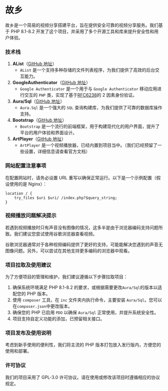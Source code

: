 # **故乡**

故乡是一个简易的视频分享搭建平台，旨在提供安全可靠的视频分享服务。我们基于 PHP 8.1-8.2 开发了这个项目，并采用了多个开源工具和库来提升安全性和用户体验。

### 技术栈

1. **AList**（[GitHub 地址](https://github.com/alist-org/alist)）
   - `AList` 是一个支持多种存储的文件列表程序，为我们提供了高效的后台交互能力。
2. **GoogleAuthenticator**（[GitHub 地址](https://github.com/PHPGangsta/GoogleAuthenticator)）
   - `Google Authenticator` 是一个用于与 `Google Authenticator` 移动应用进行交互的 `PHP` 类，实现了基于[RFC6238](https://tools.ietf.org/html/rfc6238)的 2 因素身份验证。
3. **Aura/Sql**（[GitHub 地址](https://github.com/auraphp/Aura.Sql)）
   - `Aura.Sql` 是一个强大的 `SQL` 查询构建库，为我们提供了可靠的数据库操作支持。
4. **Bootstrap**（[GitHub 地址](https://github.com/twbs/bootstrap)）
   - `Bootstrap` 是一个流行的前端框架，用于构建现代化的用户界面，提升了平台的用户体验和界面设计。
5. **ArtPlayer**（[GitHub 地址](https://github.com/zhw2590582/ArtPlayer)）
   - `ArtPlayer` 是一个视频播放器，已经内置到项目当中。（我们已经预留了一些设置，详细信息请查看官方文档）

### 网站配置注意事项

在配置网站时，请务必设置 URL 重写以确保正常运行。以下是一个示例配置（假设使用的是 Nginx）：

```Nginx
location / {
    try_files $uri $uri/ /index.php?$query_string;
}
```

### 视频播放问题解决提示

若遇到视频播放时只有声音没有图像的情况，这多半是由于浏览器编码支持问题所致。我们建议您尝试使用谷歌浏览器查看视频。

谷歌浏览器通常对于各种视频编码提供了更好的支持，可能能解决您遇到的声音无图像问题。另外，可以尝试在其他支持更多编码的浏览器中观看。

### 项目拉取及使用建议

为了方便项目的管理和维护，我们建议遵循以下步骤拉取项目：

1. 确保系统环境满足 PHP 8.1-8.2 的要求，或根据需要更改`Aura/Sql`的版本以适配您的 PHP 版本。
2. 使用 `composer` 工具，在 `inc` 文件夹内执行命令，主要安装 `Aura/Sql`。您可以在`composer.json`中更改版本。
3. 确保您的 PHP 已启用 `PDO` 以确保 `Aura/Sql` 正常使用，并提升系统安全性。
4. 项目支持自定义功能的添加，已预留相关接口。

### 项目发布及使用说明

考虑到新手使用的便利性，我们将主流的 PHP 版本打包放入发行版内，方便您的使用和部署。

### 许可协议

我们的项目采用了 GPL-3.0 许可协议。请在使用或修改该项目时遵循相应的协议规定。
